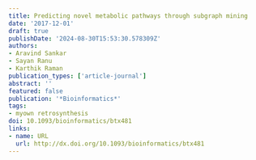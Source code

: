 ```yaml
---
title: Predicting novel metabolic pathways through subgraph mining
date: '2017-12-01'
draft: true
publishDate: '2024-08-30T15:53:30.578309Z'
authors:
- Aravind Sankar
- Sayan Ranu
- Karthik Raman
publication_types: ['article-journal']
abstract: ''
featured: false
publication: '*Bioinformatics*'
tags:
- myown retrosynthesis
doi: 10.1093/bioinformatics/btx481
links:
- name: URL
  url: http://dx.doi.org/10.1093/bioinformatics/btx481
---
```


